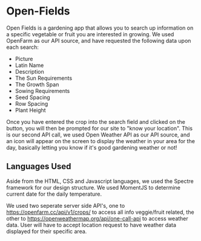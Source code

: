 # Open-Fields

Open Fields is a gardening app that allows you to search up information on a specific vegetable or fruit you are interested in growing. We used OpenFarm as our API source, and have requested the following data upon each search:

- Picture
- Latin Name
- Description
- The Sun Requirements
- The Growth Span
- Sowing Requirements
- Seed Spacing
- Row Spacing
- Plant Height

Once you have entered the crop into the search field and clicked on the button, you will then be prompted for our site to "know your location". This is our second API call, we used Open Weather API as our API source, and an icon will appear on the screen to display the weather in your area for the day, basically letting you know if it's good gardening weather or not!

## Languages Used

Aside from the HTML, CSS and Javascript languages, we used the Spectre framework for our design structure. We used MomentJS to determine current date for the daily temperature.

We used two seperate server side API's, one to https://openfarm.cc/api/v1/crops/ to access all info veggie/fruit related, the other to https://openweathermap.org/api/one-call-api to access weather data. User will have to accept location request to have weather data displayed for their specific area. 

